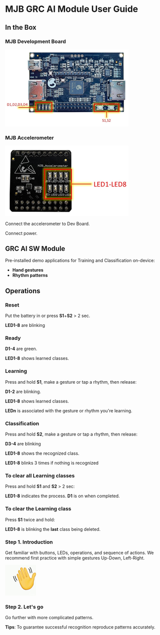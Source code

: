 # MJB GRC AI Module User Guide  

## In the Box 

### MJB Development Board 

<img src="media/MJB_Board.jpg" width="400px">

### MJB Accelerometer 

<img src="media/MJB_Accel.jpg" width="400px">

Connect the accelerometer to Dev Board.

Connect power.

## GRC AI SW Module  

Pre-installed demo applications for Training and Classification on-device:  
* **Hand gestures**
* **Rhythm patterns**

## Operations

### Reset
Put the battery in or press **S1**+**S2** > 2 sec.

**LED1-8** are blinking


### Ready
**D1-4** are green.

**LED1-8** shows learned classes.


### Learning 
Press and hold **S1**, make a gesture or tap a rhythm, then release:

**D1-2** are blinking. 

**LED1-8** shows learned classes. 

**LEDn** is associated with the gesture or rhythm you're learning.


### Classification 
Press and hold **S2**, make a gesture or tap a rhythm, then release: 

**D3-4** are blinking  
   
**LED1-8** shows the recognized class.
  
**LED1-8** blinks 3 times if nothing is recognized


### To clear all Learning classes
Press and hold **S1** and **S2** > 2 sec:

**LED1-8** indicates the process. **D1** is on when completed.


### To clear the Learning class 
Press **S1** twice and hold:

**LED1-8** is blinking the **last** class being deleted.   


### Step 1. Introduction
Get familiar with buttons, LEDs, operations, and sequence of actions.
We recommend first practice with simple gestures Up-Down, Left-Right.

<img src="media/hand_gesture.gif" width = 100px>


### Step 2. Let's go
Go further with more complicated patterns.


**Tips**: To guarantee successful recognition reproduce patterns accurately. 



